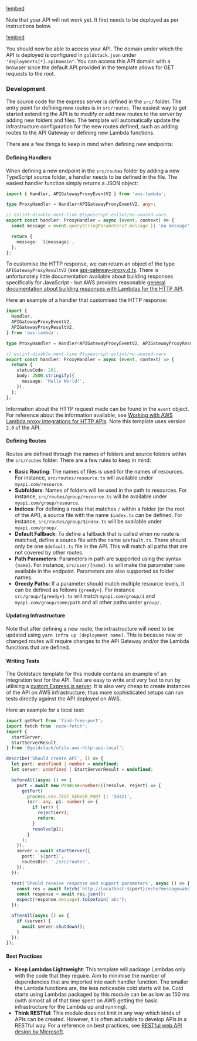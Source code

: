 [!embed](./../shared/getting-started-infrastructure.md)

Note that your API will not work yet. It first needs to be deployed as per instructions below.

[!embed](./../shared/getting-started-deployment.md)

You should now be able to access your API. The domain under which the API is deployed is configured in `goldstack.json` under `"deployments[*].apiDomain"`. You can access this API domain with a browser since the default API provided in the template allows for GET requests to the root.

### Development

The source code for the express server is defined in the `src/` folder. The entry point for defining new routes is in `src/routes`. The easiest way to get started extending the API is to modify or add new routes to the server by adding new folders and files. The template will automatically update the infrastructure configuration for the new routes defined, such as adding routes to the API Gateway or defining new Lambda functions.

There are a few things to keep in mind when defining new endpoints:

#### Defining Handlers

When defining a new endpoint in the `src/routes` folder by adding a new TypeScript source folder, a handler needs to be defined in the file. The easiest handler function simply returns a JSON object:

```typescript
import { Handler, APIGatewayProxyEventV2 } from 'aws-lambda';

type ProxyHandler = Handler<APIGatewayProxyEventV2, any>;

// eslint-disable-next-line @typescript-eslint/no-unused-vars
export const handler: ProxyHandler = async (event, context) => {
  const message = event.queryStringParameters?.message || 'no message';

  return {
    message: `${message}`,
  };
};
```

To customise the HTTP response, we can return an object of the type `APIGatewayProxyResultV2` (see [api-gateway-proxy.d.ts](https://github.com/DefinitelyTyped/DefinitelyTyped/blob/a1260a1f3d40f239b53fd29effba594b0d1bee08/types/aws-lambda/trigger/api-gateway-proxy.d.ts#L224). There is unfortunately little documentation available about building responses specifically for JavaScript - but AWS provides reasonable [general documentation about building responses with Lambdas for the HTTP API](https://docs.aws.amazon.com/apigateway/latest/developerguide/http-api-develop-integrations-lambda.html#http-api-develop-integrations-lambda.response).

Here an example of a handler that customised the HTTP response:

```typescript
import {
  Handler,
  APIGatewayProxyEventV2,
  APIGatewayProxyResultV2,
} from 'aws-lambda';

type ProxyHandler = Handler<APIGatewayProxyEventV2, APIGatewayProxyResultV2>;

// eslint-disable-next-line @typescript-eslint/no-unused-vars
export const handler: ProxyHandler = async (event, context) => {
  return {
    statusCode: 201,
    body: JSON.stringify({
      message: 'Hello World!',
    }),
  };
};
```

Information about the HTTP request made can be found in the `event` object. For reference about the information available, see [Working with AWS Lambda proxy integrations for HTTP APIs](https://docs.aws.amazon.com/apigateway/latest/developerguide/http-api-develop-integrations-lambda.html#http-api-develop-integrations-lambda.proxy-format). Note this template uses version `2.0` of the API.

#### Defining Routes

Routes are defined through the names of folders and source folders within the `src/routes` folder. There are a few rules to keep in mind:

- **Basic Routing**: The names of files is used for the names of resources. For instance, `src/routes/resource.ts` will available under `myapi.com/resource`.
- **Subfolders**: Names of folders will be used in the path to resources. For instance, `src/routes/group/resource.ts` will be available under `myapi.com/group/resource`.
- **Indices**: For defining a route that matches `/` within a folder (or the root of the API), a source file with the name `$index.ts` can be defined. For instance, `src/routes/group/$index.ts` will be available under `myapi.com/group/`.
- **Default Fallback**: To define a fallback that is called when no route is matched, define a source file with the name `$default.ts`. There should only be one `$default.ts` file in the API. This will match all paths that are not covered by other routes.
- **Path Parameters**: Parameters in path are supported using the syntax `{name}`. For instance, `src/user/{name}.ts` will make the parameter `name` available in the endpoint. Parameters are also supported as folder names.
- **Greedy Paths**: If a parameter should match multiple resource levels, it can be defined as follows `{greedy+}`. For instance `src/group/{greedy+}.ts` will match `myapi.com/group/1` and `myapi.com/group/some/path` and all other paths under `group/`.

#### Updating Infrastructure

Note that after defining a new route, the infrastructure will need to be updated using `yarn infra up [deployment name]`. This is because new or changed routes will require changes to the API Gateway and/or the Lambda functions that are defined.

#### Writing Tests

The Goldstack template for this module contains an example of an integration test for the API. Test are easy to write and very fast to run by utilising a [custom Express.js server](https://github.com/goldstack/goldstack/tree/8645bbe9d450acc3b41da2c4cd75db3afc2e8e5b/workspaces/templates-lib/packages/utils-aws-http-api-local). It is also very cheap to create instances of the API on AWS infrastructure; thus more sophisticated setups can run tests directly against the API deployed on AWS.

Here an example for a local test:

```typescript
import getPort from 'find-free-port';
import fetch from 'node-fetch';
import {
  startServer,
  StartServerResult,
} from '@goldstack/utils-aws-http-api-local';

describe('Should create API', () => {
  let port: undefined | number = undefined;
  let server: undefined | StartServerResult = undefined;

  beforeAll(async () => {
    port = await new Promise<number>((resolve, reject) => {
      getPort(
        process.env.TEST_SERVER_PORT || '50321',
        (err: any, p1: number) => {
          if (err) {
            reject(err);
            return;
          }
          resolve(p1);
        }
      );
    });
    server = await startServer({
      port: `${port}`,
      routesDir: './src/routes',
    });
  });

  test('Should receive response and support parameters', async () => {
    const res = await fetch(`http://localhost:${port}/echo?message=abc`);
    const response = await res.json();
    expect(response.message).toContain('abc');
  });

  afterAll(async () => {
    if (server) {
      await server.shutdown();
    }
  });
});
```

#### Best Practices

- **Keep Lambdas Lightweight**: This template will package Lambdas only with the code that they require. Aim to minimise the number of dependencies that are imported into each handler function. The smaller the Lambda functions are, the less noticeable cold starts will be. Cold starts using Lambdas packaged by this module can be as low as 150 ms (with almost all of that time spent on AWS getting the basic infrastructure for the Lambda up and running).  
- **Think RESTful**: This module does not limit in any way which kinds of APIs can be created. However, it is often advisable to develop APIs in a RESTful way. For a reference on best practices, see [RESTful web API design by Microsoft](https://docs.microsoft.com/en-us/azure/architecture/best-practices/api-design).

